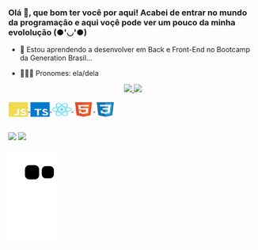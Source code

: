 ### Olá 👋, que bom ter você por aqui! Acabei de entrar no mundo da programação e aqui voçê pode ver um pouco da minha evololução (●'◡'●)


- 🌱  Estou aprendendo a desenvolver em Back e Front-End no Bootcamp da Generation Brasil...

- 👩🏽‍🦱 Pronomes: ela/dela


<div align="center">
  <a href="https://github.com/Dislani">
  <img height="180em" src="https://github-readme-stats.vercel.app/api/top-langs/?username=Dislani&layout=compact&langs_count=7&theme=dracula"/>
  <img height="180em" src="https://github-readme-stats.vercel.app/api?username=Dislani&show_icons=true&theme=dracula&include_all_commits=true&count_private=true"/>
</div>
<div style="display: inline_block"><br>
  <img align="center" alt="Dislani-Js" height="30" width="40" src="https://raw.githubusercontent.com/devicons/devicon/master/icons/javascript/javascript-plain.svg">
  <img align="center" alt="Dislani-Ts" height="30" width="40" src="https://raw.githubusercontent.com/devicons/devicon/master/icons/typescript/typescript-plain.svg">
  <img align="center" alt="Dislani-React" height="30" width="40" src="https://raw.githubusercontent.com/devicons/devicon/master/icons/react/react-original.svg">
  <img align="center" alt="Dislani-HTML" height="30" width="40" src="https://raw.githubusercontent.com/devicons/devicon/master/icons/html5/html5-original.svg">
  <img align="center" alt="Dislani-CSS" height="30" width="40" src="https://raw.githubusercontent.com/devicons/devicon/master/icons/css3/css3-original.svg">
</div>
 
<div style="display: inline_block"><br> 
  
  <a href = "dismelo16@gmail.com"><img src="https://img.shields.io/badge/-Gmail-%23333?style=for-the-badge&logo=gmail&logoColor=white" target="_blank"></a>
  <a href="https://www.linkedin.com/in/dislani-melo-b7b370212/" target="_blank"><img src="https://img.shields.io/badge/-LinkedIn-%230077B5?style=for-the-badge&logo=linkedin&logoColor=white" target="_blank"></a> 


  ![Snake animation](https://github.com/rafaballerini/rafaballerini/blob/output/github-contribution-grid-snake.svg)

</div>



